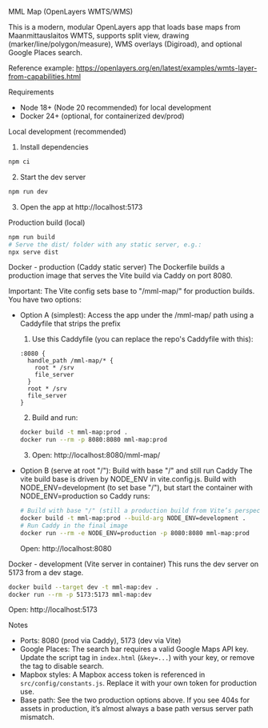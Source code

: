 MML Map (OpenLayers WMTS/WMS)

This is a modern, modular OpenLayers app that loads base maps from Maanmittauslaitos WMTS, supports split view, drawing (marker/line/polygon/measure), WMS overlays (Digiroad), and optional Google Places search.

Reference example: https://openlayers.org/en/latest/examples/wmts-layer-from-capabilities.html

Requirements
- Node 18+ (Node 20 recommended) for local development
- Docker 24+ (optional, for containerized dev/prod)


Local development (recommended)
1) Install dependencies
```bash
npm ci
```
2) Start the dev server
```bash
npm run dev
```
3) Open the app at http://localhost:5173

Production build (local)
```bash
npm run build
# Serve the dist/ folder with any static server, e.g.:
npx serve dist
```

Docker - production (Caddy static server)
The Dockerfile builds a production image that serves the Vite build via Caddy on port 8080.

Important: The Vite config sets base to "/mml-map/" for production builds. You have two options:

- Option A (simplest): Access the app under the /mml-map/ path using a Caddyfile that strips the prefix
  1) Use this Caddyfile (you can replace the repo's Caddyfile with this):
  ```caddy
  :8080 {
    handle_path /mml-map/* {
      root * /srv
      file_server
    }
    root * /srv
    file_server
  }
  ```
  2) Build and run:
  ```bash
  docker build -t mml-map:prod .
  docker run --rm -p 8080:8080 mml-map:prod
  ```
  3) Open: http://localhost:8080/mml-map/

- Option B (serve at root "/"): Build with base "/" and still run Caddy
  The vite build base is driven by NODE_ENV in vite.config.js. Build with NODE_ENV=development (to set base "/"), but start the container with NODE_ENV=production so Caddy runs:
  ```bash
  # Build with base "/" (still a production build from Vite’s perspective)
  docker build -t mml-map:prod --build-arg NODE_ENV=development .
  # Run Caddy in the final image
  docker run --rm -e NODE_ENV=production -p 8080:8080 mml-map:prod
  ```
  Open: http://localhost:8080

Docker - development (Vite server in container)
This runs the dev server on 5173 from a dev stage.
```bash
docker build --target dev -t mml-map:dev .
docker run --rm -p 5173:5173 mml-map:dev
```
Open: http://localhost:5173

Notes
- Ports: 8080 (prod via Caddy), 5173 (dev via Vite)
- Google Places: The search bar requires a valid Google Maps API key. Update the script tag in `index.html` (`&key=...`) with your key, or remove the tag to disable search.
- Mapbox styles: A Mapbox access token is referenced in `src/config/constants.js`. Replace it with your own token for production use.
- Base path: See the two production options above. If you see 404s for assets in production, it’s almost always a base path versus server path mismatch.
